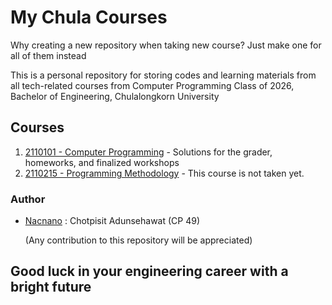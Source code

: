# My Chula Courses

Why creating a new repository when taking new course? Just make one for all of them instead

This is a personal repository for storing codes and learning materials from all tech-related courses from Computer Programming Class of 2026, Bachelor of Engineering, Chulalongkorn University

## Courses

1.  [2110101 - Computer Programming](https://github.com/Nacnano/my-chula-courses/tree/main/2110101-com-prog) - Solutions for the grader, homeworks, and finalized workshops
2.  [2110215 - Programming Methodology](https://www.youtube.com/watch?v=dQw4w9WgXcQ) - This course is not taken yet.

### Author

- [Nacnano](https://github.com/Nacnano) : Chotpisit Adunsehawat (CP 49)

  (Any contribution to this repository will be appreciated)

## Good luck in your engineering career with a bright future
